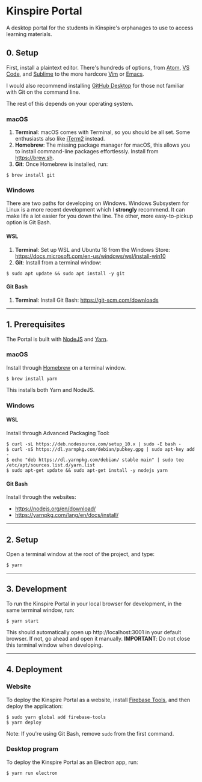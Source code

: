 # Kinspire Portal
A desktop portal for the students in Kinspire's orphanages to use to access learning materials.

## 0. Setup

First, install a plaintext editor. There's hundreds of options, from [Atom](https://atom.io), [VS Code](https://code.visualstudio.com/), and [Sublime](https://www.sublimetext.com/) to the more hardcore [Vim](https://www.vim.org/) or [Emacs](https://www.gnu.org/software/emacs/).

I would also recommend installing [GitHub Desktop](https://desktop.github.com) for those not familiar with Git on the command line.

The rest of this depends on your operating system.

### macOS

1. **Terminal**: macOS comes with Terminal, so you should be all set. Some enthusiasts also like [iTerm2](https://www.iterm2.com/) instead.
2. **Homebrew**: The missing package manager for macOS, this allows you to install command-line packages effortlessly. Install from https://brew.sh.
3. **Git**: Once Homebrew is installed, run:

```
$ brew install git
```

### Windows

There are two paths for developing on Windows. Windows Subsystem for Linux is a more recent development which I **strongly** recommend. It can make life a lot easier for you down the line. The other, more easy-to-pickup option is Git Bash.

#### WSL

1. **Terminal**: Set up WSL and Ubuntu 18 from the Windows Store: https://docs.microsoft.com/en-us/windows/wsl/install-win10
2. **Git**: Install from a terminal window:

```
$ sudo apt update && sudo apt install -y git
```

#### Git Bash

1. **Terminal**: Install Git Bash: https://git-scm.com/downloads

---

## 1. Prerequisites

The Portal is built with [NodeJS](https://nodejs.org) and [Yarn](https://yarnpkg.com/en/).

### macOS
Install through [Homebrew](https://brew.sh) on a terminal window.

```
$ brew install yarn
```

This installs both Yarn and NodeJS.

### Windows

#### WSL
Install through Advanced Packaging Tool:

```
$ curl -sL https://deb.nodesource.com/setup_10.x | sudo -E bash -
$ curl -sS https://dl.yarnpkg.com/debian/pubkey.gpg | sudo apt-key add -
$ echo "deb https://dl.yarnpkg.com/debian/ stable main" | sudo tee /etc/apt/sources.list.d/yarn.list
$ sudo apt-get update && sudo apt-get install -y nodejs yarn
```

#### Git Bash
Install through the websites:
- https://nodejs.org/en/download/
- https://yarnpkg.com/lang/en/docs/install/

---

## 2. Setup

Open a terminal window at the root of the project, and type:

```
$ yarn
```

---

## 3. Development
To run the Kinspire Portal in your local browser for development, in the same terminal window, run:
```
$ yarn start
```

This should automatically open up http://localhost:3001 in your default browser. If not, go ahead and open it manually. **IMPORTANT**: Do not close this terminal window when developing.

---

## 4. Deployment

### Website
To deploy the Kinspire Portal as a website, install [Firebase Tools](https://npmjs.com/package/firebase-tools), and then deploy the application:
```
$ sudo yarn global add firebase-tools
$ yarn deploy
```

Note: If you're using Git Bash, remove `sudo` from the first command.

### Desktop program
To deploy the Kinspire Portal as an Electron app, run:
```
$ yarn run electron
```

